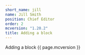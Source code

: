 ```yaml
---
short_name: jill
name: Jill Smith
position: Chief Editor
order: 2
mcversion: "1.20.2"
title: Adding a block
---
```

Adding a block {{ page.mcversion }}
